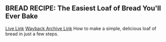 ## BREAD RECIPE: The Easiest Loaf of Bread You'll Ever Bake

[Live Link](https://www.kingarthurbaking.com/recipes/the-easiest-loaf-of-bread-youll-ever-bake-recipe)
[Wayback Archive Link](https://web.archive.org/web/20241108232428/https://www.kingarthurbaking.com/recipes/the-easiest-loaf-of-bread-youll-ever-bake-recipe)
How to make a simple, delicious loaf of bread in just a few steps.
